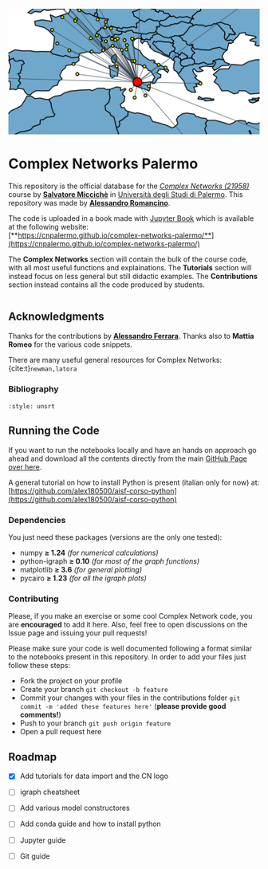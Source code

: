 ![logo](images/cnpa_banner.png)

# Complex Networks Palermo

This repository is the official database for the [_Complex Networks (21958)_](https://www.unipa.it/persone/docenti/m/salvatore.micciche/?pagina=insegnamento&idInsegnamento=155641&idCattedra=149802) course by [**Salvatore Miccichè**](https://www.unipa.it/persone/docenti/m/salvatore.micciche/) in [Università degli Studi di Palermo](https://www.unipa.it/). This repository was made by [**Alessandro Romancino**](https://github.com/alex180500).

The code is uploaded in a book made with [Jupyter Book](https://jupyterbook.org/en/stable/intro.html) which is available at the following website: \
[**https://cnpalermo.github.io/complex-networks-palermo/**](https://cnpalermo.github.io/complex-networks-palermo/)

The **Complex Networks** section will contain the bulk of the course code, with all most useful functions and explainations. The **Tutorials** section will instead focus on less general but still didactic examples. The **Contributions** section instead contains all the code produced by students.

```{tableofcontents}
```

## Acknowledgments

Thanks for the contributions by [**Alessandro Ferrara**](https://github.com/Pherrara). Thanks also to **Mattia Romeo** for the various code snippets.

There are many useful general resources for Complex Networks: \
{cite:t}`newman,latora`

### Bibliography
```{bibliography}
:style: unsrt
```

## Running the Code

If you want to run the notebooks locally and have an hands on approach go ahead and download all the contents directly from the main [GitHub Page over here](https://github.com/CNPalermo/complex-networks-palermo).

A general tutorial on how to install Python is present (italian only for now) at: \
[https://github.com/alex180500/aisf-corso-python](https://github.com/alex180500/aisf-corso-python)

### Dependencies

You just need these packages (versions are the only one tested):
- numpy **≥ 1.24** _(for numerical calculations)_
- python-igraph **≥ 0.10** _(for most of the graph functions)_
- matplotlib **≥ 3.6** _(for general plotting)_
- pycairo **≥ 1.23** _(for all the igraph plots)_

### Contributing

Please, if you make an exercise or some cool Complex Network code, you are **encouraged** to add it here. Also, feel free to open discussions on the Issue page and issuing your pull requests!

Please make sure your code is well documented following a format similar to the notebooks present in this repository. In order to add your files just follow these steps:

- Fork the project on your profile
- Create your branch `git checkout -b feature`
- Commit your changes with your files in the contributions folder `git commit -m 'added these features here'` (**please provide good comments!**)
- Push to your branch `git push origin feature`
- Open a pull request here

## Roadmap

- [x] Add tutorials for data import and the CN logo
- [ ] igraph cheatsheet
- [ ] Add various model constructores
- [ ] Add conda guide and how to install python
- [ ] Jupyter guide
- [ ] Git guide





